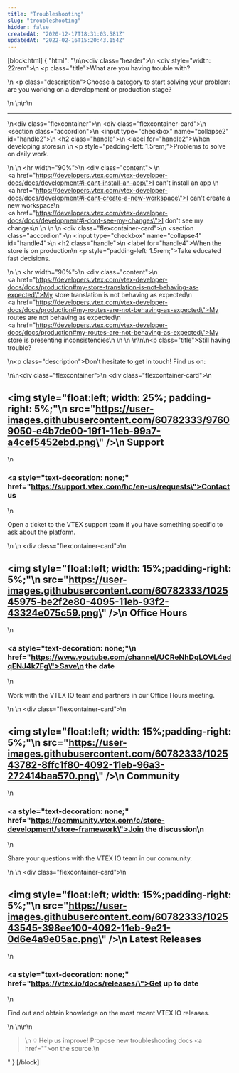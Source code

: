 ```yaml
---
title: "Troubleshooting"
slug: "troubleshooting"
hidden: false
createdAt: "2020-12-17T18:31:03.581Z"
updatedAt: "2022-02-16T15:20:43.154Z"
---
```

[block:html]
{
  "html": "<style>\n  .title {\n    font-size: 30px;\n    text-align: left;\n    font-weight: 600\n  }\n\t.description{\n    text-align:left;\n    font-size: 18px;\n    line-height: 1.2;\n  }\n  .header {\n    padding-top: 3rem;\n    padding-bottom: 2rem;\n    height: 23rem;\n    background-image: url(https://user-images.githubusercontent.com/60782333/102536561-8a014100-4088-11eb-8f5b-bc51b6e3bb67.png);\n    background-size: 61%;\n    background-position: right bottom;\n    background-repeat: no-repeat\n  }\n\n  .flexcontainer {\n    display: flex;\n    flex-wrap: wrap;\n    padding-top: 1rem;\n    padding-bottom: 2rem;\n    justify-content: space-around\n  }\n\n  .flexcontainer-card {\n    display: flex;\n    flex-direction: column;\n    justify-content: space-between;\n    align-items: flex-start;\n    width: 22rem;\n    margin: .5rem;\n    line-height: 1.8\n  }\n\n  .accordion>input[type=checkbox] {\n    position: absolute;\n    left: -100vw\n  }\n\n  .accordion .content {\n    overflow-y: hidden;\n    height: 0;\n    transition: height .3s ease\n  }\n\n  .accordion>input[type=checkbox]:checked~.content {\n    height: auto;\n    overflow: visible\n  }\n\n  .accordion label {\n    display: block;\n    padding: 1.5rem\n  }\n\n  .accordion {\n    margin-bottom: 1em;\n    width: 400px\n  }\n\n  .accordion>input[type=checkbox]:checked~.content {\n    padding: 1.5rem;\n    border: 1px solid #fff;\n    border-top: 0\n  }\n\n  .accordion .handle {\n    margin: 0;\n    font-size: 1.125em;\n    line-height: 1.2em\n  }\n\n  .accordion label {\n    color: #142032;\n    cursor: pointer;\n    font-weight: 800;\n    font-size: 18px\n  }\n\n  .accordion .handle label:before {\n    font-family: fontawesome;\n    content: \"\\f054\";\n    display: inline-block;\n    margin-right: 10px;\n    font-size: 18px;\n    line-height: 1.556em;\n    vertical-align: baseline;\n    float: right;\n    padding-right: 1.5rem\n  }\n\n  .accordion>input[type=checkbox]:checked~.handle label:before {\n    content: \"\\f078\"\n  }\n</style>\n\n<div class=\"header\">\n  <div style=\"width: 22rem\">\n    <p class=\"title\">What are you having trouble with?</p>\n    <p class=\"description\">Choose a category to start solving your problem: are you working on a development or production stage?</p>\n  </div>\n</div>\n\n<hr />\n<div class=\"flexcontainer\">\n  <div class=\"flexcontainer-card\">\n    <section class=\"accordion\">\n      <input type=\"checkbox\" name=\"collapse2\" id=\"handle2\">\n      <h2 class=\"handle\">\n        <label for=\"handle2\">When developing stores\n        </label>\n        <p style=\"padding-left: 1.5rem;\">Problems to solve on daily work.</p>\n      </h2>\n      <hr width=\"90%\">\n      <div class=\"content\">       \n        <br><a href=\"https://developers.vtex.com/vtex-developer-docs/docs/development#i-cant-install-an-app\">I can't install an app</a>        \n        <br><a href=\"https://developers.vtex.com/vtex-developer-docs/docs/development#i-cant-create-a-new-workspace\">I can't create a new workspace</a>\n        <br><a href=\"https://developers.vtex.com/vtex-developer-docs/docs/development#i-dont-see-my-changes\">I don't see my changes</a>\n      </div>\n    </section>\n  </div>\n  <div class=\"flexcontainer-card\">\n    <section class=\"accordion\">\n      <input type=\"checkbox\" name=\"collapse4\" id=\"handle4\">\n      <h2 class=\"handle\">\n        <label for=\"handle4\">When the store is on production</label>\n        <p style=\"padding-left: 1.5rem;\">Take educated fast decisions.</p>\n      </h2>\n      <hr width=\"90%\">\n      <div class=\"content\">\n          <br><a href=\"https://developers.vtex.com/vtex-developer-docs/docs/production#my-store-translation-is-not-behaving-as-expected\">My store translation is not behaving as expected</a>\n          <br><a href=\"https://developers.vtex.com/vtex-developer-docs/docs/production#my-routes-are-not-behaving-as-expected\">My routes are not behaving as expected</a>\n        <br><a href=\"https://developers.vtex.com/vtex-developer-docs/docs/production#my-routes-are-not-behaving-as-expected\">My store is presenting inconsistencies</a>\n      </div>\n    </section>\n  </div>\n</div>\n\n<p class=\"title\">Still having trouble?</span></p>\n<p class=\"description\">Don’t hesitate to get in touch! Find us on:</p>\n\n<div class=\"flexcontainer\">\n  <div class=\"flexcontainer-card\">\n    <h2><img style=\"float:left; width: 25%; padding-right: 5%;\"\n        src=\"https://user-images.githubusercontent.com/60782333/97609050-e4b7de00-19f1-11eb-99a7-a4cef5452ebd.png\" />\n      Support</h2>\n    <h3><a style=\"text-decoration: none;\" href=\"https://support.vtex.com/hc/en-us/requests\">Contact us</a></h3>\n    <p>Open a ticket to the VTEX support team if you have something specific to ask about the platform.</p>\n  </div>\n  <div class=\"flexcontainer-card\">\n    <h2><img style=\"float:left; width: 15%;padding-right: 5%;\"\n        src=\"https://user-images.githubusercontent.com/60782333/102545975-be2f2e80-4095-11eb-93f2-43324e075c59.png\" />\n      Office Hours</h2>\n    <h3><a style=\"text-decoration: none;\"\n        href=\"https://www.youtube.com/channel/UCReNhDqLOVL4edqENJ4k7Fg\">Save\n        the date</a></h3>\n    <p>Work with the VTEX IO team and partners in our Office Hours meeting.</p>\n  </div>\n  <div class=\"flexcontainer-card\">\n    <h2><img style=\"float:left; width: 15%;padding-right: 5%;\"\n        src=\"https://user-images.githubusercontent.com/60782333/102543782-8ffc1f80-4092-11eb-96a3-272414baa570.png\" />\n      Community</h2>\n    <h3><a style=\"text-decoration: none;\" href=\"https://community.vtex.com/c/store-development/store-framework\">Join the discussion</a>\n    </h3>\n    <p>Share your questions with the VTEX IO team in our community.</p>\n  </div>\n  <div class=\"flexcontainer-card\">\n    <h2><img style=\"float:left; width: 15%;padding-right: 5%;\"\n        src=\"https://user-images.githubusercontent.com/60782333/102543545-398ee100-4092-11eb-9e21-0d6e4a9e05ac.png\" />\n      Latest Releases</h2>\n    <h3><a style=\"text-decoration: none;\" href=\"https://vtex.io/docs/releases/\">Get up to date</a></h3>\n    <p> Find out and obtain knowledge on the most recent VTEX IO releases.</p>\n  </div>\n</div>\n\n<blockquote>\n  💡 Help us improve! Propose new troubleshooting docs <a href=\"\">on the source.</a>\n</blockquote>"
}
[/block]